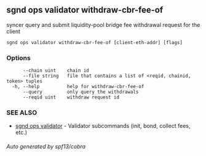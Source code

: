 ## sgnd ops validator withdraw-cbr-fee-of

syncer query and submit liquidity-pool bridge fee withdrawal request for the client

```
sgnd ops validator withdraw-cbr-fee-of [client-eth-addr] [flags]
```

### Options

```
      --chain uint    chain id
      --file string   file that contains a list of <reqid, chainid, token> tuples
  -h, --help          help for withdraw-cbr-fee-of
      --query         only query the withdrawals
      --reqid uint    withdraw request id
```

### SEE ALSO

* [sgnd ops validator](sgnd_ops_validator.md)	 - Validator subcommands (init, bond, collect fees, etc.)

###### Auto generated by spf13/cobra
